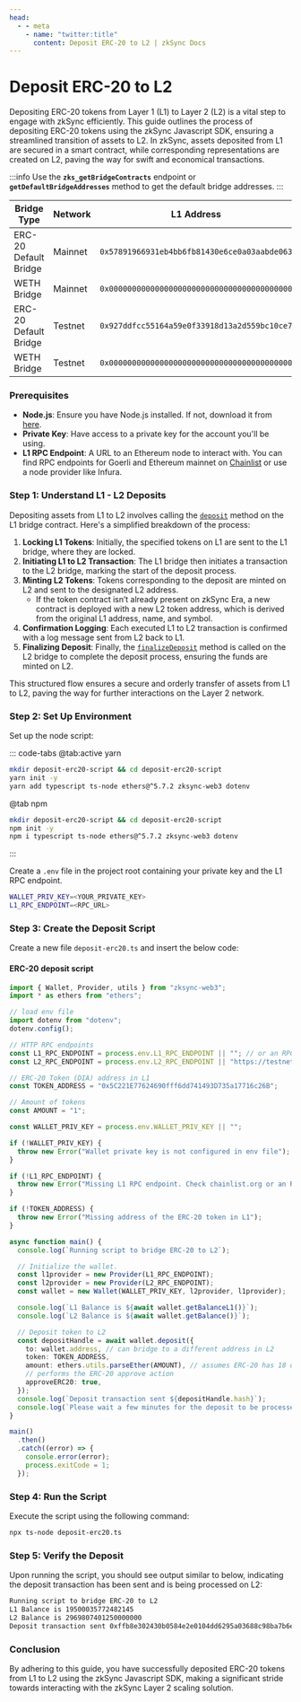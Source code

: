 ```yaml
---
head:
  - - meta
    - name: "twitter:title"
      content: Deposit ERC-20 to L2 | zkSync Docs
---
```


# Deposit ERC-20 to L2

Depositing ERC-20 tokens from Layer 1 (L1) to Layer 2 (L2) is a vital step to engage with zkSync efficiently. This guide outlines the process of depositing ERC-20 tokens using the zkSync Javascript SDK, ensuring a streamlined transition of assets to L2. In zkSync, assets deposited from L1 are secured in a smart contract, while corresponding representations are created on L2, paving the way for swift and economical transactions.

:::info
Use the **`zks_getBridgeContracts`** endpoint or **`getDefaultBridgeAddresses`** method to get the default bridge addresses.
:::

<table><thead><tr><th width="166">Bridge Type</th><th width="101">Network</th><th width="206">L1 Address</th><th>L2 Address</th></tr></thead><tbody><tr><td>ERC-20 Default Bridge</td><td>Mainnet</td><td><code>0x57891966931eb4bb6fb81430e6ce0a03aabde063</code></td><td><code>0x11f943b2c77b743ab90f4a0ae7d5a4e7fca3e102</code></td></tr><tr><td>WETH Bridge</td><td>Mainnet</td><td><code>0x0000000000000000000000000000000000000000</code></td><td><code>0x0000000000000000000000000000000000000000</code></td></tr><tr><td>ERC-20 Default Bridge</td><td>Testnet</td><td><code>0x927ddfcc55164a59e0f33918d13a2d559bc10ce7</code></td><td><code>0x00ff932a6d70e2b8f1eb4919e1e09c1923e7e57b</code></td></tr><tr><td>WETH Bridge</td><td>Testnet</td><td><code>0x0000000000000000000000000000000000000000</code></td><td><code>0x0000000000000000000000000000000000000000</code></td></tr></tbody></table>

### Prerequisites

- **Node.js**: Ensure you have Node.js installed. If not, download it from [here](https://nodejs.org/).
- **Private Key**: Have access to a private key for the account you'll be using.
- **L1 RPC Endpoint**: A URL to an Ethereum node to interact with. You can find RPC endpoints for Goerli and Ethereum mainnet on [Chainlist](https://chainlist.org/) or use a node provider like Infura.

### Step 1: Understand L1 - L2 Deposits

Depositing assets from L1 to L2 involves calling the [`deposit`](https://github.com/matter-labs/era-contracts/blob/6391c0d7bf6184d7f6718060e3991ba6f0efe4a7/ethereum/contracts/bridge/interfaces/IL1Bridge.sol#L21) method on the L1 bridge contract. Here's a simplified breakdown of the process:

1. **Locking L1 Tokens**: Initially, the specified tokens on L1 are sent to the L1 bridge, where they are locked.
2. **Initiating L1 to L2 Transaction**: The L1 bridge then initiates a transaction to the L2 bridge, marking the start of the deposit process.
3. **Minting L2 Tokens**: Tokens corresponding to the deposit are minted on L2 and sent to the designated L2 address.
   - If the token contract isn’t already present on zkSync Era, a new contract is deployed with a new L2 token address, which is derived from the original L1 address, name, and symbol.
4. **Confirmation Logging**: Each executed L1 to L2 transaction is confirmed with a log message sent from L2 back to L1.
5. **Finalizing Deposit**: Finally, the [`finalizeDeposit`](https://github.com/matter-labs/era-contracts/blob/6391c0d7bf6184d7f6718060e3991ba6f0efe4a7/zksync/contracts/bridge/L2ERC20Bridge.sol#L62) method is called on the L2 bridge to complete the deposit process, ensuring the funds are minted on L2.

This structured flow ensures a secure and orderly transfer of assets from L1 to L2, paving the way for further interactions on the Layer 2 network.

### Step 2: Set Up Environment

Set up the node script:

::: code-tabs
@tab:active yarn

```bash
mkdir deposit-erc20-script && cd deposit-erc20-script
yarn init -y
yarn add typescript ts-node ethers@^5.7.2 zksync-web3 dotenv
```

@tab npm

```bash
mkdir deposit-erc20-script && cd deposit-erc20-script
npm init -y
npm i typescript ts-node ethers@^5.7.2 zksync-web3 dotenv
```

:::

Create a `.env` file in the project root containing your private key and the L1 RPC endpoint.

```bash
WALLET_PRIV_KEY=<YOUR_PRIVATE_KEY>
L1_RPC_ENDPOINT=<RPC_URL>
```

### Step 3: Create the Deposit Script

Create a new file `deposit-erc20.ts` and insert the below code:

#### ERC-20 deposit script

```typescript
import { Wallet, Provider, utils } from "zksync-web3";
import * as ethers from "ethers";

// load env file
import dotenv from "dotenv";
dotenv.config();

// HTTP RPC endpoints
const L1_RPC_ENDPOINT = process.env.L1_RPC_ENDPOINT || ""; // or an RPC endpoint from Infura/Chainstack/QuickNode/etc.
const L2_RPC_ENDPOINT = process.env.L2_RPC_ENDPOINT || "https://testnet.era.zksync.dev"; // or the zkSync Era mainnet

// ERC-20 Token (DIA) address in L1
const TOKEN_ADDRESS = "0x5C221E77624690fff6dd741493D735a17716c26B";

// Amount of tokens
const AMOUNT = "1";

const WALLET_PRIV_KEY = process.env.WALLET_PRIV_KEY || "";

if (!WALLET_PRIV_KEY) {
  throw new Error("Wallet private key is not configured in env file");
}

if (!L1_RPC_ENDPOINT) {
  throw new Error("Missing L1 RPC endpoint. Check chainlist.org or an RPC node provider");
}

if (!TOKEN_ADDRESS) {
  throw new Error("Missing address of the ERC-20 token in L1");
}

async function main() {
  console.log(`Running script to bridge ERC-20 to L2`);

  // Initialize the wallet.
  const l1provider = new Provider(L1_RPC_ENDPOINT);
  const l2provider = new Provider(L2_RPC_ENDPOINT);
  const wallet = new Wallet(WALLET_PRIV_KEY, l2provider, l1provider);

  console.log(`L1 Balance is ${await wallet.getBalanceL1()}`);
  console.log(`L2 Balance is ${await wallet.getBalance()}`);

  // Deposit token to L2
  const depositHandle = await wallet.deposit({
    to: wallet.address, // can bridge to a different address in L2
    token: TOKEN_ADDRESS,
    amount: ethers.utils.parseEther(AMOUNT), // assumes ERC-20 has 18 decimals
    // performs the ERC-20 approve action
    approveERC20: true,
  });
  console.log(`Deposit transaction sent ${depositHandle.hash}`);
  console.log(`Please wait a few minutes for the deposit to be processed in L2`);
}

main()
  .then()
  .catch((error) => {
    console.error(error);
    process.exitCode = 1;
  });
```

### Step 4: Run the Script

Execute the script using the following command:

```sh
npx ts-node deposit-erc20.ts
```

### Step 5: Verify the Deposit

Upon running the script, you should see output similar to below, indicating the deposit transaction has been sent and is being processed on L2:

```txt
Running script to bridge ERC-20 to L2
L1 Balance is 19500035772482145
L2 Balance is 2969807401250000000
Deposit transaction sent 0xffb8e302430b0584e2e0104dd6295a03688c98ba7b6e9279b01dba65188cc444
```

### Conclusion

By adhering to this guide, you have successfully deposited ERC-20 tokens from L1 to L2 using the zkSync Javascript SDK, making a significant stride towards interacting with the zkSync Layer 2 scaling solution.
